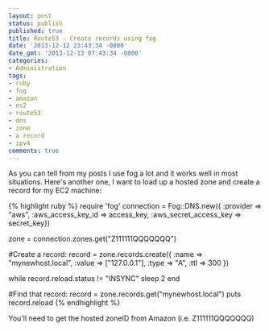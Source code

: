 ```yaml
---
layout: post
status: publish
published: true
title: Route53 - Create records using fog
date: '2013-12-12 23:43:34 -0800'
date_gmt: '2013-12-13 07:43:34 -0800'
categories:
- Administration
tags:
- ruby
- fog
- amazon
- ec2
- route53
- dns
- zone
- a record
- ipv4
comments: true
---
```

<p>As you can tell from my posts I use fog a lot and it works well in most situations.  Here's another one, I want to load up a hosted zone and create a record for my EC2 machine:</p>

{% highlight ruby %}
require 'fog'
connection = Fog::DNS.new({ :provider => "aws", :aws_access_key_id => access_key, :aws_secret_access_key => secret_key})

zone = connection.zones.get("Z111111QQQQQQQ")

#Create a record:
record = zone.records.create({ :name => "mynewhost.local", :value => ["127.0.0.1"], :type => "A", :ttl => 300 })

while record.reload.status != "INSYNC"
  sleep 2
end

#Find that record:
record = zone.records.get("mynewhost.local")
puts record.reload
{% endhighlight %}

<p>You'll need to get the hosted zoneID from Amazon (i.e. Z111111QQQQQQQ)</p>
